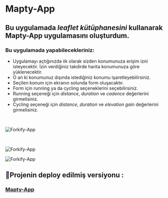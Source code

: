 # Mapty-App
<!-- Mapty-App ı, The Complate Javascript Course - 'Jonas Schmedtmann' eşliğinde  oluşturdum.-->
## Bu uygulamada *leaflet kütüphanesini* kullanarak Mapty-App uygulamasını oluşturdum.

### Bu uygulamada yapabilecekleriniz:
* Uygulamayı açtığınızda iik olarak sizden konumunuza erişim izni isteyecektir. İzin verdiğiniz takdirde harita konumunuza göre yüklenecektir.
* O an ki konumunuz dışında istediğiniz konumu işaretleyebilirsiniz.
* Seçilen konum için ekranın solunda form oluşacaktır.
* Form için running ya da cycling seçeneklerini seçebilirsiniz.
* Running seçeneği için *distance*, *duration* ve *cadence* değerlerini girmelisiniz.
* Cycling seçeneği için *distance*, *duration* ve *elevation gain* değerlerini girmelisiniz.
<br>


![Forkify-App](src/img/.png)


<br>

![Forkify-App](src/img/.png)


![Forkify-App](src/img/.png)

## 🔴Projenin deploy edilmiş versiyonu :
 <h3><a href="https://mapty-app-betul.netlify.app/">Mapty-App</a></h3>

